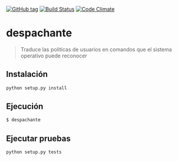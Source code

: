 [![GitHub tag](https://img.shields.io/github/tag/Grupo106/despachante.svg?maxAge=2592000?style=plastic)](https://github.com/Grupo106/despachante/releases)
[![Build Status](https://travis-ci.org/Grupo106/despachante.svg?branch=master)](https://travis-ci.org/Grupo106/despachante)
[![Code Climate](https://codeclimate.com/github/Grupo106/despachante/badges/gpa.svg)](https://codeclimate.com/github/Grupo106/despachante)


# despachante
> Traduce las politicas de usuarios en comandos que el sistema operativo puede reconocer

## Instalación

```sh
python setup.py install
```

## Ejecución

```sh
$ despachante
```

## Ejecutar pruebas

```sh
python setup.py tests
```
